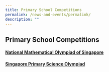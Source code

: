 ```yaml
---
title: Primary School Competitions
permalink: /news-and-events/permalink/
description: ""
---
```

## Primary School Competitions

#### <a href="/primary-school-competitions/mathematical-olympiad-of-sg/news-and-updates"> National Mathematical Olympiad of Singapore </a>

#### <a href=/> Singapore Primary Science Olympiad </a>